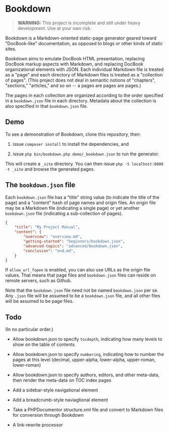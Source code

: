 # Bookdown

> **WARNING:** This project is incomplete and still under heavy development. Use at your own risk.

Bookdown is a Markdown-oriented static-page generator geared toward "DocBook-like" documentation, as opposed to blogs or other kinds of static sites.

Bookdown aims to emulate DocBook HTML presentation, replacing DocBook markup aspects with Markdown, and replacing DocBook organizational elements with JSON. Each individual Markdown file is treated as a "page" and each directory of Markdown files is treated as a "collection of pages". (This project does not deal in semantic notions of "chapters", "sections," "articles," and so on -- a pages are pages are pages.)

The pages in each collection are organized according to the order specified in a `bookdown.json` file in each directory. Metadata about the collection is also specified in that `bookdown.json` file.

## Demo

To see a demonstration of Bookdown, clone this repository, then:

1. issue `composer install` to install the dependencies, and

2. issue `php bin/bookdown.php demo/_bookdown.json` to run the generator.

This will create a `_site` directory. You can then issue `php -S localhost:8080 -t _site` and browse the generated pages.

## The `bookdown.json` file

Each `bookdown.json` file has a "title" string value (to indicate the title of the page) and a "content" hash of page names and origin files.  An origin file may be a Markdown file (indicating a single page) or yet another `bookdown.json` file (indicating a sub-collection of pages).

```json
{
    "title": "My Project Manual",
    "content": {
        "overview": "overview.md",
        "getting-started": "beginners/bookdown.json",
        "advanced-topics": "advanced/bookdown.json",
        "conclusion": "end.md",
    }
}
```

If `allow_url_fopen` is enabled, you can also use URLs as the origin file values. That means that page files and `bookdown.json` files can reside on remote servers, such as Github.

Note that the `bookdown.json` file need not be named `bookdown.json` per se. Any `.json` file will be assumed to be a `bookdown.json` file, and all other files will be assumed to be page files.

## Todo

(In no particular order.)

- Allow bookdown.json to specify `tocdepth`, indicating how many levels to show on the table of contents

- Allow bookdown.json to specify `numbering`, indicating how to number the pages at this level (decimal, upper-alpha, lower-alpha, upper-roman, lower-roman)

- Allow bookdown.json to specify authors, editors, and other meta-data, then render the meta-data on TOC index pages

- Add a sidebar-style navigational element

- Add a breadcrumb-style naviagtional element

- Take a PHPDocumentor structure.xml file and convert to Markdown files for conversion through Bookdown

- A link-rewrite processor
